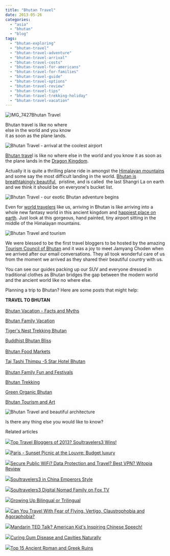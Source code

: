 ```yaml
---
title: "Bhutan Travel"
date: 2013-05-26
categories: 
  - "asia"
  - "bhutan"
  - "blog"
tags: 
  - "bhutan-exploring"
  - "bhutan-travel"
  - "bhutan-travel-adventure"
  - "bhutan-travel-arrival"
  - "bhutan-travel-costs"
  - "bhutan-travel-for-americans"
  - "bhutan-travel-for-families"
  - "bhutan-travel-guide"
  - "bhutan-travel-options"
  - "bhutan-travel-review"
  - "bhutan-travel-tips"
  - "bhutan-travel-trekking-holiday"
  - "bhutan-travel-vacation"
---
```


![IMG_7427](https://pub-ac94b3f306b24c0dba4238943c97f2e1.r2.dev/6a00e5502a950788330192aa545436970d.jpg)Bhutan Travel  
  
Bhutan travel is like no where  
else in the world and you know  
it as soon as the plane lands.

<!--more-->  
![Bhutan Travel - arrival at the coolest airport](https://pub-ac94b3f306b24c0dba4238943c97f2e1.r2.dev/6a00e5502a9507883301901c9603c8970b.jpg)  
  
  
[Bhutan trave](http://soultravelers3new.local/2011/05/travel-to-bhutan-.html "Bhutan travel")l is like no where else in the world and you know it as soon as the plane lands in the [Dragon Kingdom](http://soultravelers3new.local/2011/05/travel-to-bhutan-.html "Bhutan travel").   
  
Actually it is quite a thrilling plane ride in amongst the [Himalayan mountains](http://soultravelers3new.local/2011/09/stunning-himalaya-travel-bhutan.html#more "Bhutan travel himalaya mountains") and some say the most difficult landing in the world. [Bhutan is breathtakingly beautiful](http://soultravelers3new.local/2012/06/bhutans-colorful-art.html#more "Bhutan beatiful art"),  pristine, and is called  the last Shangri La on earth and we think it should be on everyone's bucket list.  
  
![Bhutan Travel - our exotic Bhutan adventure begins](https://pub-ac94b3f306b24c0dba4238943c97f2e1.r2.dev/6a00e5502a950788330192aa5456f8970d.jpg)  
  
Even for [world travelers](http://soultravelers3new.local/2012/12/around-the-world-family-travel.html "world travelers") like us, arriving in Bhutan is like arriving into a whole new fantasy world in this ancient kingdom and [happiest place on earth](http://soultravelers3new.local/2011/07/bhutan-happiest-place-on-earth--1.html#more "bhutan happiest place on earth"). Just look at this gorgeous, hand painted, tiny airport sitting in the middle of the Himalayan mountains.  
  
![Bhutan Travel and tourism](https://pub-ac94b3f306b24c0dba4238943c97f2e1.r2.dev/6a00e5502a9507883301901c95eadd970b.jpg)  
  
We were blessed to be the first travel bloggers to be hosted by the amazing [Tourism Council of Bhutan](http://www.tourism.gov.bt/ "Tourism Council of Bhutan") and it was a joy to meet Jamyang Choden when we arrived after our email conversations. They all took wonderful care of us from the moment we arrived as they shared their beautiful country with us.  
  
You can see our guides packing up our SUV and everyone dressed in traditional clothes as Bhutan bridges the gap between the modern world and the ancient world like no where else.  
  
Planning a trip to Bhutan? Here are some posts that might help:  
  
**TRAVEL TO BHUTAN**  
[  
Bhutan Vacation - Facts and Myths](http://soultravelers3new.local/2011/06/bhutan-vacation-facts-and-myths.html#more "Bhutan Vacation facts and myths")  
  
[Bhutan Family Vacation](http://soultravelers3new.local/2011/05/family-vacation-in-bhutan.html#more "Bhutan family vacation")  
  
[Tiger's Nest Trekking Bhutan](http://soultravelers3new.local/2011/07/tigers-nest-in-paro-bhutan.html#more "Tiger's Nest Trekking")  
  
[Buddhist Bhutan Bliss](http://soultravelers3new.local/2011/05/buddhist-bhutan-bliss.html#more "Bhutan buddhist travel")  
[  
Bhutan Food Markets](http://soultravelers3new.local/2011/08/bhutan-food-markets.html#more "bhutan food markets")  
  
[Taj Tashi Thimpu -5 Star Hotel Bhutan](http://soultravelers3new.local/2011/07/taj-tashi-thimpu-bhutan-5-star-hotel-thrills.html#more "bhutan 5 star hotel luxury")  
[  
Bhutan Family Fun and Festivals](http://soultravelers3new.local/2012/03/bhutan-family-fun-and-festivals.html#more "Bhutan family fun and festivals")  
  
[Bhutan Trekking](http://soultravelers3new.local/2012/09/bhutans-bountiful-nature.html#more "Bhutan trekking")  
  
[Green Organic Bhutan](http://soultravelers3new.local/2012/05/bhutans-breathtaking-green-organic-terraced-hills.html#more "green organic bhutan")  
  
[Bhutan Tourism and Art](http://soultravelers3new.local/2012/03/bhutan-means-penis-art-and-phallus-paintings.html#more "Bhutan tourism and phallic art")  
  
  
![Bhutan Travel and beautiful architecture](https://pub-ac94b3f306b24c0dba4238943c97f2e1.r2.dev/6a00e5502a950788330192aa545965970d.jpg)  
  
Is there any thing else you would like to know?  

Related articles

[![](http://i.zemanta.com/135568483_80_80.jpg)](http://soultravelers3new.local/2013/01/top-travel-bloggers-of-2013-soultravelers3-wins-.html)[Top Travel Bloggers of 2013? Soultravelers3 Wins!](http://soultravelers3new.local/2013/01/top-travel-bloggers-of-2013-soultravelers3-wins-.html)

[![](http://i.zemanta.com/123496699_80_80.jpg)](http://soultravelers3new.local/2012/11/paris-sunset-picnic-at-the-louvre-budget-luxury.html)[Paris - Sunset Picnic at the Louvre: Budget luxury](http://soultravelers3new.local/2012/11/paris-sunset-picnic-at-the-louvre-budget-luxury.html)

[![](http://i.zemanta.com/89202174_80_80.jpg)](http://soultravelers3new.local/2012/05/-secure-public-wifi-data-protection-and-travel-best-vpn-witopia-review.html)[Secure Public WiFi? Data Protection and Travel? Best VPN? Witopia Review](http://soultravelers3new.local/2012/05/-secure-public-wifi-data-protection-and-travel-best-vpn-witopia-review.html)

[![](http://i.zemanta.com/130189927_80_80.jpg)](http://soultravelers3new.local/2012/12/soultravelers3-in-china-emperors-style.html)[Soultravelers3 in China Emperors Style](http://soultravelers3new.local/2012/12/soultravelers3-in-china-emperors-style.html)

[![](http://i.zemanta.com/noimg_72_80_80.jpg)](http://soultravelers3new.local/2011/11/soultravelers3-digital-nomad-family-on-fox-tv-.html)[Soultravelers3 Digital Nomad Family on Fox TV](http://soultravelers3new.local/2011/11/soultravelers3-digital-nomad-family-on-fox-tv-.html)

[![](http://i.zemanta.com/158297724_80_80.jpg)](http://soultravelers3new.local/2013/04/growing-up-bilingual-or-trilingual.html)[Growing Up Bilingual or Trilingual](http://soultravelers3new.local/2013/04/growing-up-bilingual-or-trilingual.html)

[![](http://i.zemanta.com/106188736_80_80.jpg)](http://soultravelers3new.local/2012/08/can-you-travel-with-fear-of-flying-vertigo-claustrophobia-and-agoraphobia.html)[Can You Travel With Fear of Flying, Vertigo, Claustrophobia and Agoraphobia?](http://soultravelers3new.local/2012/08/can-you-travel-with-fear-of-flying-vertigo-claustrophobia-and-agoraphobia.html)

[![](http://i.zemanta.com/152306180_80_80.jpg)](http://soultravelers3new.local/2013/03/mandarin-ted-talk-american-kids-inspiring-chinese-speech-.html)[Mandarin TED Talk? American Kid's Inspiring Chinese Speech!](http://soultravelers3new.local/2013/03/mandarin-ted-talk-american-kids-inspiring-chinese-speech-.html)

[![](http://i.zemanta.com/154024597_80_80.jpg)](http://soultravelers3new.local/2013/03/curing-gum-disease-and-cavities-naturally.html)[Curing Gum Disease and Cavities Naturally](http://soultravelers3new.local/2013/03/curing-gum-disease-and-cavities-naturally.html)

[![](http://i.zemanta.com/151690941_80_80.jpg)](http://soultravelers3new.local/2013/03/best-places-to-visit-ancient-roman-and-greek-ruins.html)[Top 15 Ancient Roman and Greek Ruins](http://soultravelers3new.local/2013/03/best-places-to-visit-ancient-roman-and-greek-ruins.html)
